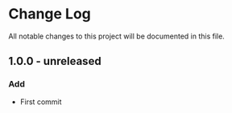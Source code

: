 # Change Log
All notable changes to this project will be documented in this file.

## 1.0.0 - unreleased
### Add
- First commit